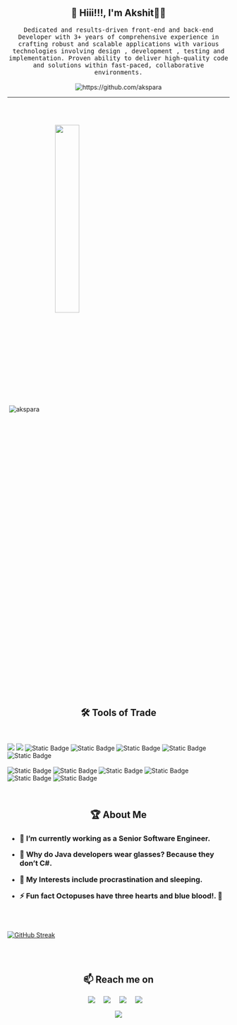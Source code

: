 <h2 align="center">👋 Hiii!!!, I'm Akshit👨‍💻</h2>

<p align="center">
  <samp>Dedicated and results-driven front-end and back-end Developer with 3+ years of comprehensive
experience in crafting robust and scalable applications with various technologies involving design , development , testing and implementation. Proven ability to deliver high-quality code and solutions
within fast-paced, collaborative environments.
  </samp>
  <br> <br>
  <img src="https://komarev.com/ghpvc/?username=akspara" alt="https://github.com/akspara" />
</p>
<hr>
 <br> <br>
<p>&nbsp;<img align="center" src="https://github-readme-stats.vercel.app/api?username=akspara&show_icons=true&locale=en&theme=blue-green"  alt="akspara"/>&nbsp;&nbsp;&nbsp;&nbsp;&nbsp;&nbsp;&nbsp;&nbsp;
<img align="center" width="33%" src="https://github-readme-stats.vercel.app/api/top-langs/?username=akspara&layout=compact&theme=blue-green" />
</p>

<h2 align="center"> 🛠️ Tools of Trade</h2>
<br>

![](https://img.shields.io/badge/Code-React-informational?style=flat&logo=react&color=61DAFB)
![](https://img.shields.io/badge/Code-Springboot-green?style=flat&logo=springboot&logoColor=green)
![Static Badge](https://img.shields.io/badge/Code-Java-yellow?style=flat&logo=javascript&logoColor=yellow)
![Static Badge](https://img.shields.io/badge/Code-HTML5-orange?style=flat&logo=html5&logoColor=orange)
![Static Badge](https://img.shields.io/badge/Code-CSS3-blue?style=flat&logo=css3&logoColor=blue)
![Static Badge](https://img.shields.io/badge/Code-PHP-8A2BE2?style=flat&logo=php&logoColor=8A2BE2)
![Static Badge](https://img.shields.io/badge/Code-MYSQL-orange?style=flat&logo=mysql&logoColor=orange)
<br><br>
![Static Badge](https://img.shields.io/badge/Tools-Git-orange?style=flat&logo=git&logoColor=orange)
![Static Badge](https://img.shields.io/badge/Tools-Bamboo-blue?style=flat&logo=bamboo&logoColor=blue)
![Static Badge](https://img.shields.io/badge/Tools-BitBucket-blue?style=flat&logo=bitbucket&logoColor=blue)
![Static Badge](https://img.shields.io/badge/Tools-PostMan-orange?style=flat&logo=postman&logoColor=orange)
![Static Badge](https://img.shields.io/badge/Tools-Jira-blue?style=flat&logo=jira&logoColor=blue)
![Static Badge](https://img.shields.io/badge/Tools-AWS-orange?style=flat&logo=amazonwebservices&logoColor=orange)
<br/>

<br>
<h2 align="center">🏆 About Me</h2>
<h3>

- 🔭 I’m currently working as a **Senior Software Engineer**. <br>

- 👯 **Why do Java developers wear glasses? Because they don’t C#**.<br>

- 💬 My Interests include **procrastination and sleeping**. <br>

- ⚡ Fun fact **Octopuses have three hearts and blue blood!. 🐙** <br>
</h3>
<br>
<br>

   [![GitHub Streak](https://github-readme-streak-stats.herokuapp.com/?user=akspara&theme=blue-green)](https://git.io/streak-stats)





<br><br>

<h2  align="center">📫 Reach me on</h2>
<p align="center">
  <a target="_blank"href="https://www.linkedin.com/in/akshit-tiwari/"><img src="https://img.shields.io/badge/linkedin-%230077B5.svg?&style=for-the-badge&logo=linkedin&logoColor=white" /></a>&nbsp;&nbsp;&nbsp;&nbsp;
  <a href="mailto:akshittacker@gmail.com?subject=Hello%20Akshit,%20From%20Github"><img src="https://img.shields.io/badge/gmail-%23D14836.svg?&style=for-the-badge&logo=gmail&logoColor=white" /></a>&nbsp;&nbsp;&nbsp;&nbsp;
   <a target="_blank"href="https://www.hackerearth.com/@akshittacker/"><img src="https://img.shields.io/badge/HackerEarth-15376e.svg?&style=for-the-badge&logo=hackerearth&logoColor=white" /></a>&nbsp;&nbsp;&nbsp;&nbsp;
 <a target="_blank"href="https://www.hackerrank.com/profile/AkshitTiwari/"><img src="https://img.shields.io/badge/HackerRank-3c3d78.svg?&style=for-the-badge&logo=hackerrank&logoColor=white" /></a>&nbsp;&nbsp;&nbsp;&nbsp;
</p>
<p align="center">
   <a href="https://github.com/DenverCoder1/readme-typing-svg"><img src="https://readme-typing-svg.herokuapp.com/?lines=Thank+You+For+Visiting...;See+You+Soon+!!!&center=true&width=500&height=45"></a>
</p>